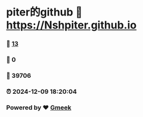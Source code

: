 # piter的github :link: https://Nshpiter.github.io 
### :page_facing_up: [13](https://Nshpiter.github.io/tag.html) 
### :speech_balloon: 0 
### :hibiscus: 39706 
### :alarm_clock: 2024-12-09 18:20:04 
### Powered by :heart: [Gmeek](https://github.com/Meekdai/Gmeek)
